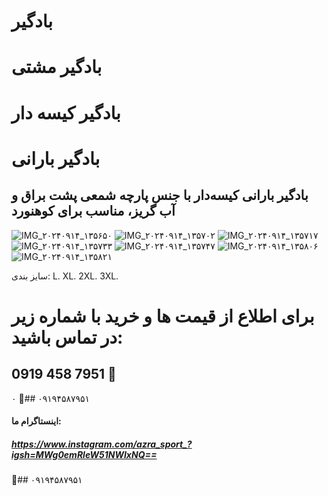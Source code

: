 # بادگیر
# بادگیر مشتی
# بادگیر کیسه دار
# بادگیر بارانی
## بادگیر بارانی کیسه‌دار با جنس پارچه شمعی پشت براق و آب گریز، مناسب برای کوهنورد
![IMG_۲۰۲۴۰۹۱۴_۱۳۵۶۵۰](https://github.com/user-attachments/assets/f661805c-c108-444c-b88d-a9603f4968e0)
![IMG_۲۰۲۴۰۹۱۴_۱۳۵۷۰۲](https://github.com/user-attachments/assets/2ddfd4ec-8394-4ced-ac49-475db184aea4)
![IMG_۲۰۲۴۰۹۱۴_۱۳۵۷۱۷](https://github.com/user-attachments/assets/3e7a0181-1338-480b-96e6-22c30f63c9af)
![IMG_۲۰۲۴۰۹۱۴_۱۳۵۷۳۳](https://github.com/user-attachments/assets/8eeab672-e99f-4b47-9bf0-f27fc47db4be)
![IMG_۲۰۲۴۰۹۱۴_۱۳۵۷۴۷](https://github.com/user-attachments/assets/cc9b70b7-4d63-4af6-aa6f-03bbf2a923ec)
![IMG_۲۰۲۴۰۹۱۴_۱۳۵۸۰۶](https://github.com/user-attachments/assets/3a8c0891-a9ab-429f-a4c3-14c2b3afbaf5)
![IMG_۲۰۲۴۰۹۱۴_۱۳۵۸۲۱](https://github.com/user-attachments/assets/c9685da3-aa4d-4808-926c-f9e1bc0bb97a)



سایز بندی:   L.   XL.     2XL.      3XL.                                                                     

# برای اطلاع از قیمت ها و خرید با شماره زیر در تماس باشید: 
## ‪0919 458 7951‬‏ 📣
۰
📣## ۰۹۱۹۴۵۸۷۹۵۱
#### اینستاگرام ما:
##### https://www.instagram.com/azra_sport_?igsh=MWg0emRleW51NWIxNQ==

📣## ۰۹۱۹۴۵۸۷۹۵۱
